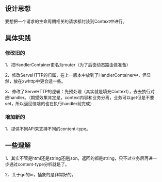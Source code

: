 ## 设计思想

要想把一个请求的生命周期相关的请求都封装到Context中进行。

## 具体实践

### 修改旧的

1、把HandlerContainer更名为router（为了后面动态路由做准备）

2、修改ServeHTTP的归属，在上一版本中放到了HandlerContainer中，但显然，放在xwhttp中更合适一些。

3、修改了ServeHTTP的逻辑：先预处理（其实就是填充Context），去去执行对应handler。（期望效果肯定是，context内容和业务分离，业务可以get但是不要set，所以返回值啥的也在执行handler前完成）

### 增加新的

1、提供不同API来支持不同的content-type。

## 一些理解

1、其实不管是html还是string还是json，返回的都是string，只不过业务层再进一步通过content-type分析就是了。

2、关于go的io，抽象的是非常好的。

